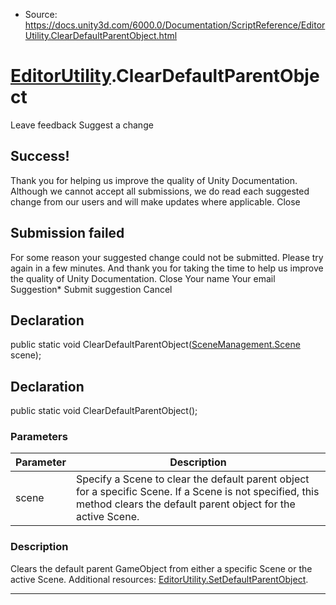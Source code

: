 * Source: https://docs.unity3d.com/6000.0/Documentation/ScriptReference/EditorUtility.ClearDefaultParentObject.html

#  [EditorUtility](https://docs.unity3d.com/6000.0/Documentation/ScriptReference/EditorUtility.html).ClearDefaultParentObject
Leave feedback
Suggest a change
## Success!
Thank you for helping us improve the quality of Unity Documentation. Although we cannot accept all submissions, we do read each suggested change from our users and will make updates where applicable.
Close
## Submission failed
For some reason your suggested change could not be submitted. Please <a>try again</a> in a few minutes. And thank you for taking the time to help us improve the quality of Unity Documentation.
Close
Your name Your email Suggestion* Submit suggestion
Cancel
## Declaration
public static void ClearDefaultParentObject([SceneManagement.Scene](https://docs.unity3d.com/6000.0/Documentation/ScriptReference/SceneManagement.Scene.html) scene); 
## Declaration
public static void ClearDefaultParentObject(); 
### Parameters
Parameter | Description  
---|---  
scene | Specify a Scene to clear the default parent object for a specific Scene. If a Scene is not specified, this method clears the default parent object for the active Scene.  
### Description
Clears the default parent GameObject from either a specific Scene or the active Scene.
Additional resources: [EditorUtility.SetDefaultParentObject](https://docs.unity3d.com/6000.0/Documentation/ScriptReference/EditorUtility.SetDefaultParentObject.html).
* * *
